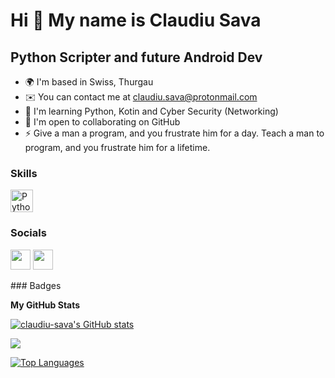 Hi 👋 My name is Claudiu Sava
=============================

Python Scripter and future Android Dev
-------------------------------------

* 🌍  I'm based in Swiss, Thurgau
* ✉️  You can contact me at [claudiu.sava@protonmail.com](mailto:claudiu.sava@protonmail.com)
* 🧠  I'm learning Python, Kotin and Cyber Security (Networking)
* 🤝  I'm open to collaborating on GitHub
* ⚡  Give a man a program, and you frustrate him for a day. Teach a man to program, and you frustrate him for a lifetime.

### Skills

<p align="left">
<a href="https://www.python.org/" target="_blank" rel="noreferrer"><img src="https://raw.githubusercontent.com/danielcranney/readme-generator/main/public/icons/skills/python-colored.svg" width="36" height="36" alt="Python" /></a>
</p>

### Socials

<p align="left"> <a href="https://www.github.com/claudiu-sava" target="_blank" rel="noreferrer"><img src="https://raw.githubusercontent.com/danielcranney/readme-generator/main/public/icons/socials/github.svg" width="32" height="32" /></a> <a href="http://www.instagram.com/claudiu.sava03" target="_blank" rel="noreferrer"><img src="https://raw.githubusercontent.com/danielcranney/readme-generator/main/public/icons/socials/instagram.svg" width="32" height="32" /></a></p>
### Badges

<b>My GitHub Stats</b>

<a href="http://www.github.com/claudiu-sava"><img src="https://github-readme-stats.vercel.app/api?username=claudiu-sava&show_icons=true&hide=&count_private=true&title_color=0891b2&text_color=ffffff&icon_color=0891b2&bg_color=1c1917&hide_border=true&show_icons=true" alt="claudiu-sava's GitHub stats" /></a>

<a href="http://www.github.com/claudiu-sava"><img src="https://github-readme-streak-stats.herokuapp.com/?user=claudiu-sava&stroke=ffffff&background=1c1917&ring=0891b2&fire=0891b2&currStreakNum=ffffff&currStreakLabel=0891b2&sideNums=ffffff&sideLabels=ffffff&dates=ffffff&hide_border=true" /></a>

<a href="https://github.com/claudiu-sava" align="left"><img src="https://github-readme-stats.vercel.app/api/top-langs/?username=claudiu-sava&langs_count=10&title_color=0891b2&text_color=ffffff&icon_color=0891b2&bg_color=1c1917&hide_border=true&locale=en&custom_title=Top%20%Languages" alt="Top Languages" /></a>
